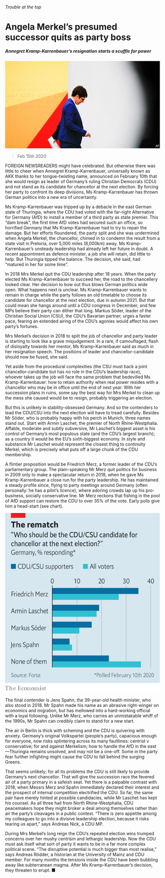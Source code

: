 ###### Trouble at the top

# Angela Merkel’s presumed successor quits as party boss 

##### Annegret Kramp-Karrenbauer’s resignation starts a scuffle for power 

![image](images/20200215_EUP001_0.jpg) 

> Feb 15th 2020 

FOREIGN NEWSREADERS might have celebrated. But otherwise there was little to cheer when Annegret Kramp-Karrenbauer, universally known as AKK thanks to her tongue-twisting name, announced on February 10th that she would resign as leader of Germany’s ruling Christian Democrats (CDU) and not stand as its candidate for chancellor at the next election. By forcing her party to confront its deep divisions, Ms Kramp-Karrenbauer has thrown German politics into a new era of uncertainty.

Ms Kramp-Karrenbauer was tripped up by a debacle in the east German state of Thuringia, where the CDU had voted with the far-right Alternative for Germany (AfD) to install a member of a third party as state premier. This “dam break”, the first time AfD votes had secured such an office, so horrified Germany that Ms Kramp-Karrenbauer had to try to repair the damage. But her efforts floundered, the party split and she was undermined when Angela Merkel, the chancellor, chimed in to condemn the result from a state visit in Pretoria, over 5,000 miles (8,000km) away. Ms Kramp-Karrenbauer’s unsteady leadership had already left her future in doubt. A recent appointment as defence minister, a job she will retain, did little to help. But Thuringia tipped the balance. The decision, she said, had “matured in her for some time”.


In 2018 Mrs Merkel quit the CDU leadership after 18 years. When the party elected Ms Kramp-Karrenbauer to succeed her, the road to the chancellery looked clear. Her decision to bow out thus blows German politics wide open. What happens next is unclear. Ms Kramp-Karrenbauer wants to remain in charge while the party follows an old timetable to choose its candidate for chancellor at the next election, due in autumn 2021. But that could mean she hangs around until a CDU congress in December, and few MPs believe their party can dither that long. Markus Söder, leader of the Christian Social Union (CSU), the CDU’s Bavarian partner, urges a faster pace, fearing an extended airing of the CDU’s agonies would affect his own party’s fortunes.

Mrs Merkel’s decision in 2018 to split the job of chancellor and party leader is starting to look like a grave misjudgement. In a rare, if camouflaged, flash of disloyalty towards her mentor, Ms Kramp-Karrenbauer said as much in her resignation speech. The positions of leader and chancellor-candidate should now be fused, she said.

Yet aside from the procedural complexities (the CSU must back a joint chancellor-candidate but has no role in the CDU’s leadership race), whoever takes up the job will face the same problem that bedevilled Ms Kramp-Karrenbauer: how to retain authority when real power resides with a chancellor who may be in office until the end of next year. With her succession plans in ruins, some say the best way for Mrs Merkel to clean up the mess she caused would be to resign, probably triggering an election.

But this is unlikely in stability-obsessed Germany. And so the contenders to lead the CDU/CSU into the next election will have to tread carefully. Besides Mr Söder, who is probably happy with his perch in Munich, three names stand out. Start with Armin Laschet, the premier of North Rhine-Westphalia. Affable, moderate and subtly subversive, Mr Laschet’s biggest asset is his control of Germany’s most populous state (and the CDU’s largest branch); as a country it would be the EU’s sixth-biggest economy. In style and substance Mr Laschet would represent the closest thing to continuity Merkel, which is precisely what puts off a large chunk of the CDU membership.

A flintier proposition would be Friedrich Merz, a former leader of the CDU’s parliamentary group. The plain-speaking Mr Merz quit politics for business in 2009 only to make a spectacular return in 2018, when he gave Ms Kramp-Karrenbauer a close run for the party leadership. He has maintained a steady profile since, flying to party meetings around Germany (often personally: he has a pilot’s licence), where adoring crowds lap up his pro-business, socially conservative line. Mr Merz reckons that fishing in the pool of AfD support can restore the CDU to over 35% of the vote. Early polls give him a head-start (see chart).

![image](images/20200215_EUC166.png) 


The final contender is Jens Spahn, the 39-year-old health minister, who also stood in 2018. Mr Spahn made his name as an abrasive right-winger on economics and migration, but has mellowed into a hard-working official with a loyal following. Unlike Mr Merz, who carries an unmistakable whiff of the 1990s, Mr Spahn can credibly claim to stand for a new start.

The air in Berlin is thick with scheming and the CDU is quivering with anxiety. Germany’s original Volkspartei (people’s party), capacious enough for everyone, now risks splintering across its many faultlines: centrist v conservative; for and against Merkelism; how to handle the AfD in the east—Thuringia remains unsolved, and may not be a one-off. Some in the party fear further infighting might cause the CDU to fall behind the surging Greens.

That seems unlikely; for all its problems the CDU is still likely to provide Germany’s next chancellor. That will give the succession race the fevered air of a party primary in a safeish seat. Yet there is a palpable contrast with 2018, when Messrs Merz and Spahn immediately declared their interest and the prospect of internal competition electrified the CDU. So far, the same pair have merely hinted at possible candidacies, while Mr Laschet has kept his counsel. As all three hail from North Rhine-Westphalia, CDU peacemakers hope they might broker a deal among themselves rather than air the party’s cleavages in a public contest. “There is zero appetite among my colleagues to go into a divisive leadership election, because it risks tearing us apart,” says Andreas Nick, a CDU MP.

During Mrs Merkel’s long reign the CDU’s repeated election wins trumped concerns over her mushy centrism and lethargic leadership. Now the CDU must ask itself what sort of party it wants to be in a far more complex political scene. “The disruptive potential is much bigger than most realise,” says Andreas Rödder, a historian at the University of Mainz and CDU member. For many months the tensions inside the CDU have been bubbling away like subterranean magma. After Ms Kramp-Karrenbauer’s decision, they threaten to erupt. ■

